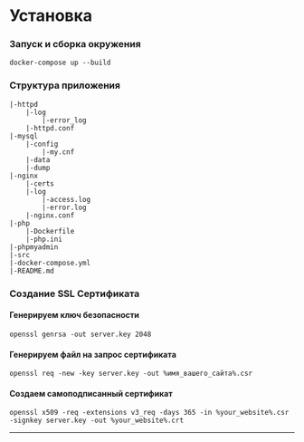 
# Установка

### Запуск и сборка окружения
    docker-compose up --build

### Структура приложения
    |-httpd
        |-log
            |-error_log
        |-httpd.conf
    |-mysql
        |-config
            |-my.cnf
        |-data
        |-dump
    |-nginx
        |-certs
        |-log
            |-access.log
            |-error.log
        |-nginx.conf
    |-php
        |-Dockerfile
        |-php.ini
    |-phpmyadmin
    |-src
    |-docker-compose.yml
    |-README.md

### Создание SSL Сертификата

#### Генерируем ключ безопасности
    openssl genrsa -out server.key 2048
#### Генерируем файл на запрос сертификата
    openssl req -new -key server.key -out %имя_вашего_сайта%.csr
#### Создаем самоподписанный сертификат
    openssl x509 -req -extensions v3_req -days 365 -in %your_website%.csr -signkey server.key -out %your_website%.crt
***
